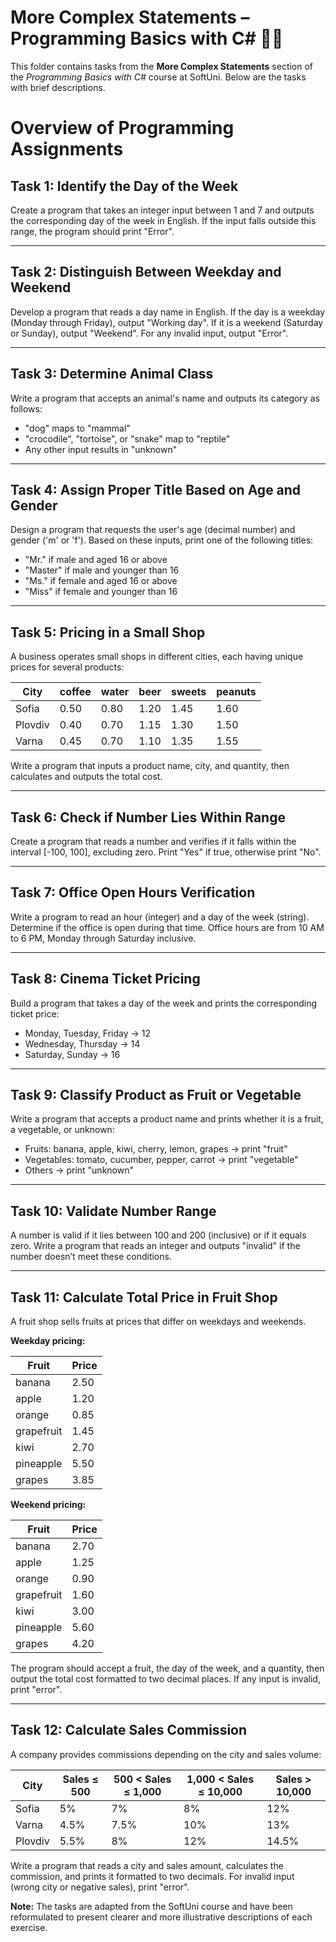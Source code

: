 # More Complex Statements – Programming Basics with C# 🧑‍💻

This folder contains tasks from the **More Complex Statements** section of the _Programming Basics with C#_ course at SoftUni. Below are the tasks with brief descriptions.

# Overview of Programming Assignments

## Task 1: Identify the Day of the Week  
Create a program that takes an integer input between 1 and 7 and outputs the corresponding day of the week in English. If the input falls outside this range, the program should print "Error".

---

## Task 2: Distinguish Between Weekday and Weekend  
Develop a program that reads a day name in English. If the day is a weekday (Monday through Friday), output "Working day". If it is a weekend (Saturday or Sunday), output "Weekend". For any invalid input, output "Error".

---

## Task 3: Determine Animal Class  
Write a program that accepts an animal's name and outputs its category as follows:

- "dog" maps to "mammal"  
- "crocodile", "tortoise", or "snake" map to "reptile"  
- Any other input results in "unknown"

---

## Task 4: Assign Proper Title Based on Age and Gender  
Design a program that requests the user's age (decimal number) and gender ('m' or 'f'). Based on these inputs, print one of the following titles:

- "Mr." if male and aged 16 or above  
- "Master" if male and younger than 16  
- "Ms." if female and aged 16 or above  
- "Miss" if female and younger than 16

---

## Task 5: Pricing in a Small Shop  
A business operates small shops in different cities, each having unique prices for several products:

| City    | coffee | water | beer | sweets | peanuts |
|---------|--------|-------|------|--------|---------|
| Sofia   | 0.50   | 0.80  | 1.20 | 1.45   | 1.60    |
| Plovdiv | 0.40   | 0.70  | 1.15 | 1.30   | 1.50    |
| Varna   | 0.45   | 0.70  | 1.10 | 1.35   | 1.55    |

Write a program that inputs a product name, city, and quantity, then calculates and outputs the total cost.

---

## Task 6: Check if Number Lies Within Range  
Create a program that reads a number and verifies if it falls within the interval [-100, 100], excluding zero. Print "Yes" if true, otherwise print "No".

---

## Task 7: Office Open Hours Verification  
Write a program to read an hour (integer) and a day of the week (string). Determine if the office is open during that time. Office hours are from 10 AM to 6 PM, Monday through Saturday inclusive.

---

## Task 8: Cinema Ticket Pricing  
Build a program that takes a day of the week and prints the corresponding ticket price:

- Monday, Tuesday, Friday → 12  
- Wednesday, Thursday → 14  
- Saturday, Sunday → 16

---

## Task 9: Classify Product as Fruit or Vegetable  
Write a program that accepts a product name and prints whether it is a fruit, a vegetable, or unknown:

- Fruits: banana, apple, kiwi, cherry, lemon, grapes → print "fruit"  
- Vegetables: tomato, cucumber, pepper, carrot → print "vegetable"  
- Others → print "unknown"

---

## Task 10: Validate Number Range  
A number is valid if it lies between 100 and 200 (inclusive) or if it equals zero. Write a program that reads an integer and outputs "invalid" if the number doesn’t meet these conditions.

---

## Task 11: Calculate Total Price in Fruit Shop  
A fruit shop sells fruits at prices that differ on weekdays and weekends.

**Weekday pricing:**

| Fruit      | Price |
|------------|-------|
| banana     | 2.50  |
| apple      | 1.20  |
| orange     | 0.85  |
| grapefruit | 1.45  |
| kiwi       | 2.70  |
| pineapple  | 5.50  |
| grapes     | 3.85  |

**Weekend pricing:**

| Fruit      | Price |
|------------|-------|
| banana     | 2.70  |
| apple      | 1.25  |
| orange     | 0.90  |
| grapefruit | 1.60  |
| kiwi       | 3.00  |
| pineapple  | 5.60  |
| grapes     | 4.20  |

The program should accept a fruit, the day of the week, and a quantity, then output the total cost formatted to two decimal places. If any input is invalid, print "error".

---

## Task 12: Calculate Sales Commission  
A company provides commissions depending on the city and sales volume:

| City    | Sales ≤ 500 | 500 < Sales ≤ 1,000 | 1,000 < Sales ≤ 10,000 | Sales > 10,000 |
|---------|-------------|---------------------|------------------------|----------------|
| Sofia   | 5%          | 7%                  | 8%                     | 12%            |
| Varna   | 4.5%        | 7.5%                | 10%                    | 13%            |
| Plovdiv | 5.5%        | 8%                  | 12%                    | 14.5%          |

Write a program that reads a city and sales amount, calculates the commission, and prints it formatted to two decimals. For invalid input (wrong city or negative sales), print "error".

**Note:** The tasks are adapted from the SoftUni course and have been reformulated to present clearer and more illustrative descriptions of each exercise.
